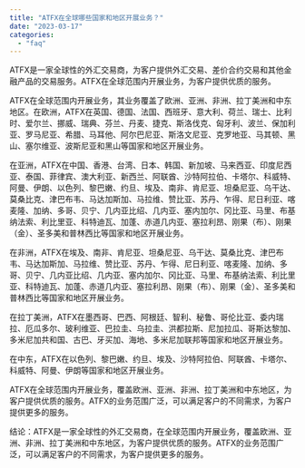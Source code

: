 ```yaml
---
title: "ATFX在全球哪些国家和地区开展业务？"
date: "2023-03-17"
categories: 
  - "faq"
---
```


ATFX是一家全球性的外汇交易商，为客户提供外汇交易、差价合约交易和其他金融产品的交易服务。ATFX在全球范围内开展业务，为客户提供优质的服务。

ATFX在全球范围内开展业务，其业务覆盖了欧洲、亚洲、非洲、拉丁美洲和中东地区。在欧洲，ATFX在英国、德国、法国、西班牙、意大利、荷兰、瑞士、比利时、爱尔兰、挪威、瑞典、芬兰、丹麦、捷克、斯洛伐克、匈牙利、波兰、保加利亚、罗马尼亚、希腊、马耳他、阿尔巴尼亚、斯洛文尼亚、克罗地亚、马其顿、黑山、塞尔维亚、波斯尼亚和黑山等国家和地区开展业务。

在亚洲，ATFX在中国、香港、台湾、日本、韩国、新加坡、马来西亚、印度尼西亚、泰国、菲律宾、澳大利亚、新西兰、阿联酋、沙特阿拉伯、卡塔尔、科威特、阿曼、伊朗、以色列、黎巴嫩、约旦、埃及、南非、肯尼亚、坦桑尼亚、乌干达、莫桑比克、津巴布韦、马达加斯加、马拉维、赞比亚、苏丹、乍得、尼日利亚、喀麦隆、加纳、多哥、贝宁、几内亚比绍、几内亚、塞内加尔、冈比亚、马里、布基纳法索、利比里亚、科特迪瓦、加蓬、赤道几内亚、塞拉利昂、刚果（布）、刚果（金）、圣多美和普林西比等国家和地区开展业务。

在非洲，ATFX在埃及、南非、肯尼亚、坦桑尼亚、乌干达、莫桑比克、津巴布韦、马达加斯加、马拉维、赞比亚、苏丹、乍得、尼日利亚、喀麦隆、加纳、多哥、贝宁、几内亚比绍、几内亚、塞内加尔、冈比亚、马里、布基纳法索、利比里亚、科特迪瓦、加蓬、赤道几内亚、塞拉利昂、刚果（布）、刚果（金）、圣多美和普林西比等国家和地区开展业务。

在拉丁美洲，ATFX在墨西哥、巴西、阿根廷、智利、秘鲁、哥伦比亚、委内瑞拉、厄瓜多尔、玻利维亚、巴拉圭、乌拉圭、洪都拉斯、尼加拉瓜、哥斯达黎加、多米尼加共和国、古巴、牙买加、海地、多米尼加联邦等国家和地区开展业务。

在中东，ATFX在以色列、黎巴嫩、约旦、埃及、沙特阿拉伯、阿联酋、卡塔尔、科威特、阿曼、伊朗等国家和地区开展业务。

ATFX在全球范围内开展业务，覆盖欧洲、亚洲、非洲、拉丁美洲和中东地区，为客户提供优质的服务。ATFX的业务范围广泛，可以满足客户的不同需求，为客户提供更多的服务。

结论：ATFX是一家全球性的外汇交易商，在全球范围内开展业务，覆盖欧洲、亚洲、非洲、拉丁美洲和中东地区，为客户提供优质的服务。ATFX的业务范围广泛，可以满足客户的不同需求，为客户提供更多的服务。
